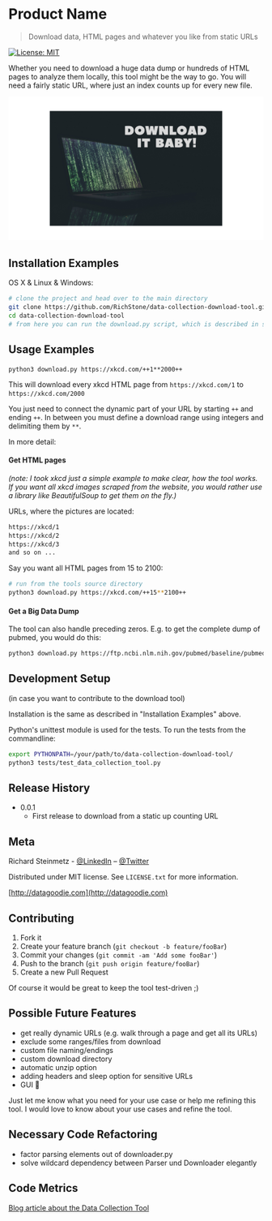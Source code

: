 # Product Name
> Download data, HTML pages and whatever you like from static URLs

[![License: MIT](https://img.shields.io/badge/License-MIT-yellow.svg)](https://opensource.org/licenses/MIT)

Whether you need to download a huge data dump or hundreds of HTML pages to analyze them locally, this tool might 
be the way to go. You will need a fairly static URL, where just an index counts up for every new file.

![download icon](data-collection-banner.jpeg)

## Installation Examples

OS X & Linux & Windows:

```sh
# clone the project and head over to the main directory
git clone https://github.com/RichStone/data-collection-download-tool.git
cd data-collection-download-tool
# from here you can run the download.py script, which is described in section "Usage Examples"
```


## Usage Examples

```
python3 download.py https://xkcd.com/++1**2000++
```

This will download every xkcd HTML page from `https://xkcd.com/1` to `https://xkcd.com/2000`

You just need to connect the dynamic part of your URL by starting `++` and ending `++`. In between you must define a 
download range using integers and delimiting them by `**`.

In more detail:

#### Get HTML pages

*(note: I took xkcd just a simple example to make clear, how the tool works. If you want all xkcd images scraped from the 
website, you would rather use a library like BeautifulSoup to get them on the fly.)*

URLs, where the pictures are located:
```sh
https://xkcd/1
https://xkcd/2
https://xkcd/3
and so on ...
```
Say you want all HTML pages from 15 to 2100:
```sh
# run from the tools source directory
python3 download.py https://xkcd.com/++15**2100++
```
#### Get a Big Data Dump
The tool can also handle preceding zeros. E.g. to get the complete dump of pubmed, you would do this:
```sh
python3 download.py https://ftp.ncbi.nlm.nih.gov/pubmed/baseline/pubmed18n++0001**0928++.xml.gz
```
## Development Setup
(in case you want to contribute to the download tool)

Installation is the same as described in "Installation Examples" above.

Python's unittest module is used for the tests. To run the tests from the commandline:
```sh
export PYTHONPATH=/your/path/to/data-collection-download-tool/
python3 tests/test_data_collection_tool.py
```

## Release History

* 0.0.1
    * First release to download from a static up counting URL

## Meta

Richard Steinmetz - [@LinkedIn](https://www.linkedin.com/in/richard-steinmetz/)  – [@Twitter](https://twitter.com/stonerichio)

Distributed under MIT license. See ``LICENSE.txt`` for more information.

[http://datagoodie.com](http://datagoodie.com)

## Contributing

1. Fork it
2. Create your feature branch (`git checkout -b feature/fooBar`)
3. Commit your changes (`git commit -am 'Add some fooBar'`)
4. Push to the branch (`git push origin feature/fooBar`)
5. Create a new Pull Request

Of course it would be great to keep the tool test-driven ;)

## Possible Future Features
- get really dynamic URLs (e.g. walk through a page and get all its URLs)
- exclude some ranges/files from download
- custom file naming/endings
- custom download directory
- automatic unzip option
- adding headers and sleep option for sensitive URLs
- GUI 🌈

Just let me know what you need for your use case or help me refining this tool.
I would love to know about your use cases and refine the tool.

## Necessary Code Refactoring
- factor parsing elements out of downloader.py
- solve wildcard dependency between Parser und Downloader elegantly

## Code Metrics
[Blog article about the Data Collection Tool](http://datagoodie.com/blog/introducing-data-collection-tool)